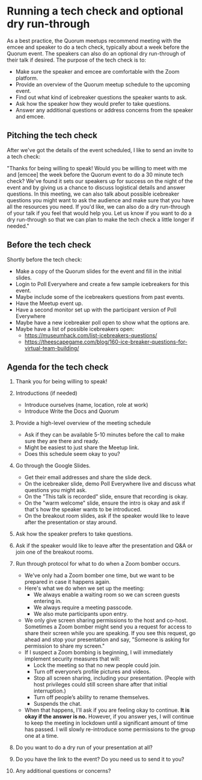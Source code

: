 # Running a tech check and optional dry run-through

As a best practice, the Quorum meetups recommend meeting with the emcee and speaker to do a tech check, typically about a week before the Quorum event.
The speakers can also do an optional dry run-through of their talk if desired.
The purpose of the tech check is to:

- Make sure the speaker and emcee are comfortable with the Zoom platform.
- Provide an overview of the Quorum meetup schedule to the upcoming event.
- Find out what kind of icebreaker questions the speaker wants to ask.
- Ask how the speaker how they would prefer to take questions.
- Answer any additional questions or address concerns from the speaker and emcee.


## Pitching the tech check

After we've got the details of the event scheduled, I like to send an invite to a tech check:

"Thanks for being willing to speak! Would you be willing to meet with me and [emcee] the week before the Quorum event to do a 30 minute tech check?
We've found it sets our speakers up for success on the night of the event and by giving us a chance to discuss logistical details and answer questions.
In this meeting, we can also talk about possible icebreaker questions you might want to ask the audience and make sure that you have all the resources you need.
If you'd like, we can also do a dry run-through of your talk if you feel that would help you.
Let us know if you want to do a dry run-through so that we can plan to make the tech check a little longer if needed."



## Before the tech check

Shortly before the tech check:

- Make a copy of the Quorum slides for the event and fill in the initial slides.
- Login to Poll Everywhere and create a few sample icebreakers for this event.
- Maybe include some of the icebreakers questions from past events.
- Have the Meetup event up.
- Have a second monitor set up with the participant version of Poll Everywhere
- Maybe have a new icebreaker poll open to show what the options are.
- Maybe have a list of possible icebreakers open:
  - https://museumhack.com/list-icebreakers-questions/
  - https://theescapegame.com/blog/160-ice-breaker-questions-for-virtual-team-building/


## Agenda for the tech check

1. Thank you for being willing to speak!

2. Introductions (if needed)
   - Introduce ourselves (name, location, role at work)
   - Introduce Write the Docs and Quorum

3. Provide a high-level overview of the meeting schedule
   - Ask if they can be available 5-10 minutes before the call to make sure they are there and ready.
   - Might be easiest to just share the Meetup link.
   - Does this schedule seem okay to you?

4. Go through the Google Slides.
   - Get their email addresses and share the slide deck.
   - On the icebreaker slide, demo Poll Everywhere live and discuss what questions you might ask.
   - On the "This talk is recorded" slide, ensure that recording is okay.
   - On the "warm welcome" slide, ensure the intro is okay and ask if that's how the speaker wants to be introduced.
   - On the breakout room slides, ask if the speaker would like to leave after the presentation or stay around.

5. Ask how the speaker prefers to take questions.

6. Ask if the speaker would like to leave after the presentation and Q&A or join one of the breakout rooms.

7. Run through protocol for what to do when a Zoom bomber occurs.
   - We've only had a Zoom bomber one time, but we want to be prepared in case it happens again.
   - Here's what we do when we set up the meeting:
     - We always enable a waiting room so we can screen guests entering in.
     - We always require a meeting passcode.
     - We also mute participants upon entry.
   - We only give screen sharing permissions to the host and co-host. Sometimes a Zoom bomber might send you a request for access to share their screen while you are speaking. If you see this request, go ahead and stop your presentation and say, "Someone is asking for permission to share my screen."
   - If I suspect a Zoom bombing is beginning, I will immediately implement security measures that will:
     - Lock the meeting so that no new people could join.
     - Turn off everyone’s profile pictures and videos.
     - Stop all screen sharing, including your presentation. (People with host privileges could still screen share after that initial interruption.)
     - Turn off people’s ability to rename themselves.
     - Suspends the chat.
   - When that happens, I'll ask if you are feeling okay to continue. **It is okay if the answer is no.** However, if you answer yes, I will continue to keep the meeting in lockdown until a significant amount of time has passed. I will slowly re-introduce some permissions to the group one at a time.

8. Do you want to do a dry run of your presentation at all?

9. Do you have the link to the event? Do you need us to send it to you?

10. Any additional questions or concerns?
